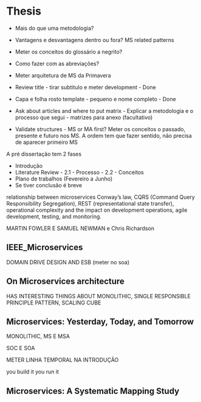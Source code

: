 # Thesis

- Mais do que uma metodologia?
- Vantagens e desvantagens dentro ou fora? MS related patterns
- Meter os conceitos do glossário a negrito?
- Como fazer com as abreviações?
- Meter arquitetura de MS da Primavera

- Review title - tirar subtitulo e meter development - Done
- Capa e folha rosto template - pequeno e nome completo - Done
- Ask about articles and where to put matrix - Explicar a metodologia e o processo que segui - matrizes para anexo (facultativo)
- Validate structures - MS or MA first? Meter os conceitos o passado, presente e futuro nos MS. A ordem tem que fazer sentido, não precisa de aparecer primeiro MS

A pré dissertação tem 2 fases

- Introdução
- Literature Review - 2.1 - Processo - 2.2 - Conceitos
- Plano de trabalhos (Fevereiro a Junho)
- Se tiver conclusão é breve

relationship between microservices
Conway’s law,
CQRS (Command Query Responsibility Segregation),
REST (representational state transfer),
operational complexity and the impact on development operations,
agile development,
testing,
and monitoring.

MARTIN FOWLER E SAMUEL NEWMAN e Chris Richardson

## IEEE_Microservices

DOMAIN DRIVE DESIGN AND ESB (meter no soa)

## On Microservices architecture

HAS INTERESTING THINGS ABOUT MONOLITHIC, SINGLE RESPONSIBLE PRINCIPLE PATTERN, SCALING CUBE

## Microservices: Yesterday, Today, and Tomorrow

MONOLITHIC, MS E MSA

SOC E SOA

METER LINHA TEMPORAL NA INTRODUÇÃO

you build it you run it

## Microservices: A Systematic Mapping Study

